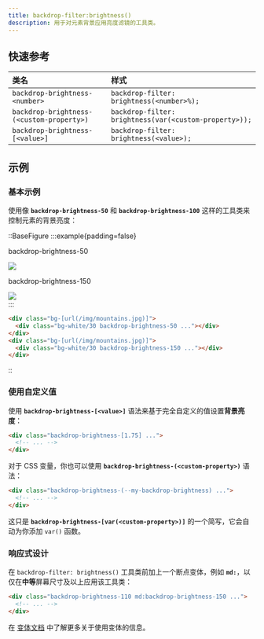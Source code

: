 ```yaml
---
title: backdrop-filter:brightness()
description: 用于对元素背景应用亮度滤镜的工具类。
---
```


## 快速参考

| 类名                                 | 样式                                    |
| :----------------------------------- | :-------------------------------------- |
| `backdrop-brightness-<number>`       | `backdrop-filter: brightness(<number>%);` |
| `backdrop-brightness-(<custom-property>)` | `backdrop-filter: brightness(var(<custom-property>));` |
| `backdrop-brightness-[<value>]`      | `backdrop-filter: brightness(<value>);`   |

## 示例

### 基本示例

使用像 **`backdrop-brightness-50`** 和 **`backdrop-brightness-100`** 这样的工具类来控制元素的背景亮度：

::BaseFigure
:::example{padding=false}
<div class="flex scroll-p-8 justify-start overflow-scroll sm:block sm:overflow-visible">
  <div class="flex shrink-0 items-center justify-around gap-6 p-8 font-mono font-bold sm:gap-4">
    <div class="flex shrink-0 flex-col items-center">
      <p class="mb-3 text-center font-mono text-xs font-medium text-gray-500 dark:text-gray-400">
        backdrop-brightness-50
      </p>
      <div class="relative">
        <div class="absolute inset-6 size-20 bg-white/30 backdrop-brightness-50"></div>
        <img
          class="h-32 w-32 rounded-lg object-cover"
          src="https://images.unsplash.com/photo-1554629947-334ff61d85dc?ixid=MnwxMjA3fDB8MHxwaG90by1wYWdlfHx8fGVufDB8fHx8&ixlib=rb-1.2.1&auto=format&fit=crop&w=1000&h=1000&q=90"
        />
        <div class="absolute inset-0 rounded-lg ring-1 ring-black/10 ring-inset"></div>
      </div>
    </div>
    <div class="flex shrink-0 flex-col items-center">
      <p class="mb-3 text-center font-mono text-xs font-medium text-gray-500 dark:text-gray-400">
        backdrop-brightness-150
      </p>
      <div class="relative">
        <div class="absolute inset-6 size-20 bg-white/30 backdrop-brightness-150"></div>
        <img
          class="h-32 w-32 rounded-lg object-cover"
          src="https://images.unsplash.com/photo-1554629947-334ff61d85dc?ixid=MnwxMjA3fDB8MHxwaG90by1wYWdlfHx8fGVufDB8fHx8&ixlib=rb-1.2.1&auto=format&fit=crop&w=1000&h=1000&q=90"
        />
        <div class="absolute inset-0 rounded-lg ring-1 ring-black/10 ring-inset"></div>
      </div>
    </div>
  </div>
</div>
:::

```html
<div class="bg-[url(/img/mountains.jpg)]">
  <div class="bg-white/30 backdrop-brightness-50 ..."></div>
</div>
<div class="bg-[url(/img/mountains.jpg)]">
  <div class="bg-white/30 backdrop-brightness-150 ..."></div>
</div>
```
::

### 使用自定义值

使用 **`backdrop-brightness-[<value>]`** 语法来基于完全自定义的值设置**背景亮度**：

```html
<div class="backdrop-brightness-[1.75] ...">
  <!-- ... -->
</div>
```

对于 CSS 变量，你也可以使用 **`backdrop-brightness-(<custom-property>)`** 语法：

```html
<div class="backdrop-brightness-(--my-backdrop-brightness) ...">
  <!-- ... -->
</div>
```

这只是 **`backdrop-brightness-[var(<custom-property>)]`** 的一个简写，它会自动为你添加 `var()` 函数。

### 响应式设计

在 `backdrop-filter: brightness()` 工具类前加上一个断点变体，例如 **`md:`**，以仅在**中等**屏幕尺寸及以上应用该工具类：

```html
<div class="backdrop-brightness-110 md:backdrop-brightness-150 ...">
  <!-- ... -->
</div>
```

在 [变体文档](https://tailwindcss.com/docs/hover-focus-and-other-states%23variants) 中了解更多关于使用变体的信息。

